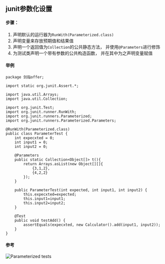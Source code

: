 ## junit参数化设置
#### 步骤：
1. 声明默认的运行器为`RunWith(Parameterized.class)`
2. 声明变量来存放预期值和结果值
3. 声明一个返回值为`Collection`的公共静态方法， 并使用`@Parameters`进行修饰
4. 为测试类声明一个带有参数的公共构造函数， 并在其中为之声明变量赋值
#### 举例
```
package 剑指offer;

import static org.junit.Assert.*;

import java.util.Arrays;
import java.util.Collection;

import org.junit.Test;
import org.junit.runner.RunWith;
import org.junit.runners.Parameterized;
import org.junit.runners.Parameterized.Parameters;

@RunWith(Parameterized.class)
public class ParameterTest {
	int expecxted = 0;
	int input1 = 0;
	int input2 = 0;
	
	@Parameters
	public static Collection<Object[]> t(){
		return Arrays.asList(new Object[][]{
			{3,1,2},
			{4,2,2}
		});
	}
	
	public ParameterTest(int expected, int input1, int input2) {
		this.expecxted=expected;
		this.input1=input1;
		this.input2=input2;
	}
	
	@Test
	public void testAdd() {
		assertEquals(expecxted, new Calculator().add(input1, input2));
	}
}
```

#### 参考
![Parameterized tests](https://github.com/junit-team/junit4/wiki/Parameterized-tests)
